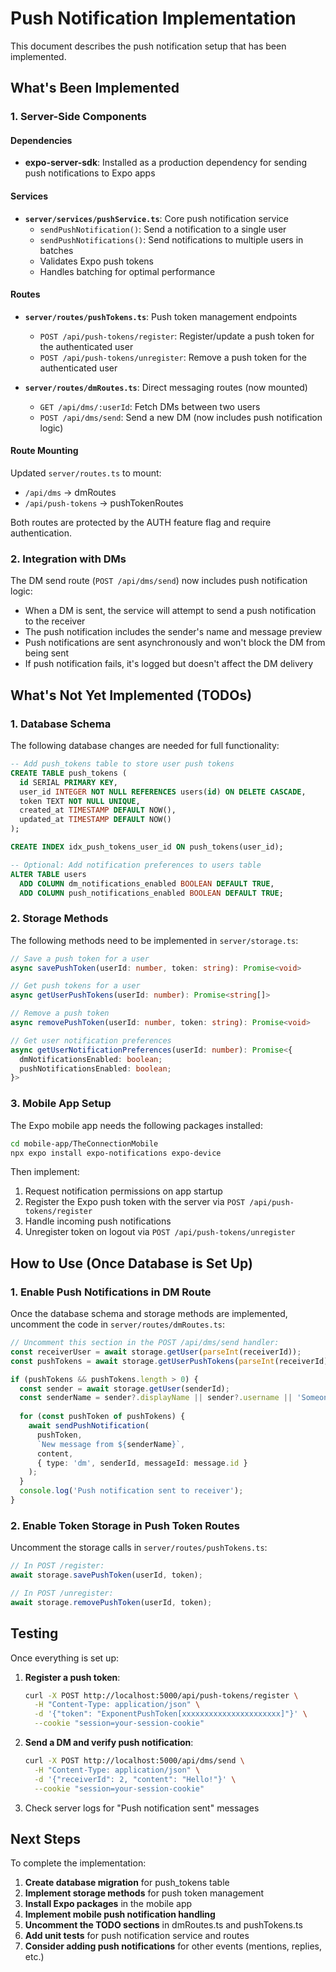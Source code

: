 # Push Notification Implementation

This document describes the push notification setup that has been implemented.

## What's Been Implemented

### 1. Server-Side Components

#### Dependencies
- **expo-server-sdk**: Installed as a production dependency for sending push notifications to Expo apps

#### Services
- **`server/services/pushService.ts`**: Core push notification service
  - `sendPushNotification()`: Send a notification to a single user
  - `sendPushNotifications()`: Send notifications to multiple users in batches
  - Validates Expo push tokens
  - Handles batching for optimal performance

#### Routes
- **`server/routes/pushTokens.ts`**: Push token management endpoints
  - `POST /api/push-tokens/register`: Register/update a push token for the authenticated user
  - `POST /api/push-tokens/unregister`: Remove a push token for the authenticated user

- **`server/routes/dmRoutes.ts`**: Direct messaging routes (now mounted)
  - `GET /api/dms/:userId`: Fetch DMs between two users
  - `POST /api/dms/send`: Send a new DM (now includes push notification logic)

#### Route Mounting
Updated `server/routes.ts` to mount:
- `/api/dms` -> dmRoutes
- `/api/push-tokens` -> pushTokenRoutes

Both routes are protected by the AUTH feature flag and require authentication.

### 2. Integration with DMs

The DM send route (`POST /api/dms/send`) now includes push notification logic:
- When a DM is sent, the service will attempt to send a push notification to the receiver
- The push notification includes the sender's name and message preview
- Push notifications are sent asynchronously and won't block the DM from being sent
- If push notification fails, it's logged but doesn't affect the DM delivery

## What's Not Yet Implemented (TODOs)

### 1. Database Schema
The following database changes are needed for full functionality:

```sql
-- Add push_tokens table to store user push tokens
CREATE TABLE push_tokens (
  id SERIAL PRIMARY KEY,
  user_id INTEGER NOT NULL REFERENCES users(id) ON DELETE CASCADE,
  token TEXT NOT NULL UNIQUE,
  created_at TIMESTAMP DEFAULT NOW(),
  updated_at TIMESTAMP DEFAULT NOW()
);

CREATE INDEX idx_push_tokens_user_id ON push_tokens(user_id);

-- Optional: Add notification preferences to users table
ALTER TABLE users 
  ADD COLUMN dm_notifications_enabled BOOLEAN DEFAULT TRUE,
  ADD COLUMN push_notifications_enabled BOOLEAN DEFAULT TRUE;
```

### 2. Storage Methods
The following methods need to be implemented in `server/storage.ts`:

```typescript
// Save a push token for a user
async savePushToken(userId: number, token: string): Promise<void>

// Get push tokens for a user
async getUserPushTokens(userId: number): Promise<string[]>

// Remove a push token
async removePushToken(userId: number, token: string): Promise<void>

// Get user notification preferences
async getUserNotificationPreferences(userId: number): Promise<{
  dmNotificationsEnabled: boolean;
  pushNotificationsEnabled: boolean;
}>
```

### 3. Mobile App Setup
The Expo mobile app needs the following packages installed:

```bash
cd mobile-app/TheConnectionMobile
npx expo install expo-notifications expo-device
```

Then implement:
1. Request notification permissions on app startup
2. Register the Expo push token with the server via `POST /api/push-tokens/register`
3. Handle incoming push notifications
4. Unregister token on logout via `POST /api/push-tokens/unregister`

## How to Use (Once Database is Set Up)

### 1. Enable Push Notifications in DM Route

Once the database schema and storage methods are implemented, uncomment the code in `server/routes/dmRoutes.ts`:

```typescript
// Uncomment this section in the POST /api/dms/send handler:
const receiverUser = await storage.getUser(parseInt(receiverId));
const pushTokens = await storage.getUserPushTokens(parseInt(receiverId));

if (pushTokens && pushTokens.length > 0) {
  const sender = await storage.getUser(senderId);
  const senderName = sender?.displayName || sender?.username || 'Someone';
  
  for (const pushToken of pushTokens) {
    await sendPushNotification(
      pushToken,
      `New message from ${senderName}`,
      content,
      { type: 'dm', senderId, messageId: message.id }
    );
  }
  console.log('Push notification sent to receiver');
}
```

### 2. Enable Token Storage in Push Token Routes

Uncomment the storage calls in `server/routes/pushTokens.ts`:

```typescript
// In POST /register:
await storage.savePushToken(userId, token);

// In POST /unregister:
await storage.removePushToken(userId, token);
```

## Testing

Once everything is set up:

1. **Register a push token**: 
   ```bash
   curl -X POST http://localhost:5000/api/push-tokens/register \
     -H "Content-Type: application/json" \
     -d '{"token": "ExponentPushToken[xxxxxxxxxxxxxxxxxxxxxx]"}' \
     --cookie "session=your-session-cookie"
   ```

2. **Send a DM and verify push notification**:
   ```bash
   curl -X POST http://localhost:5000/api/dms/send \
     -H "Content-Type: application/json" \
     -d '{"receiverId": 2, "content": "Hello!"}' \
     --cookie "session=your-session-cookie"
   ```

3. Check server logs for "Push notification sent" messages

## Next Steps

To complete the implementation:

1. **Create database migration** for push_tokens table
2. **Implement storage methods** for push token management
3. **Install Expo packages** in the mobile app
4. **Implement mobile push notification handling**
5. **Uncomment the TODO sections** in dmRoutes.ts and pushTokens.ts
6. **Add unit tests** for push notification service and routes
7. **Consider adding push notifications** for other events (mentions, replies, etc.)
